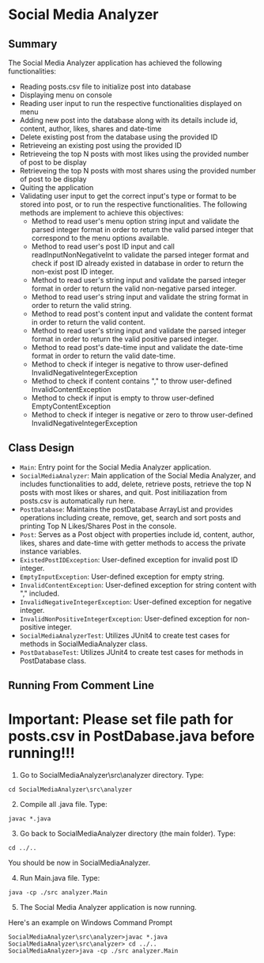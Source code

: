 # Social Media Analyzer

## Summary
The Social Media Analyzer application has achieved the following functionalities:
- Reading posts.csv file to initialize post into database
- Displaying menu on console
- Reading user input to run the respective functionalities displayed on menu
- Adding new post into the database along with its details include id, content, author, likes, shares and date-time
- Delete existing post from the database using the provided ID
- Retrieveing an existing post using the provided ID
- Retrieveing the top N posts with most likes using the provided number of post to be display
- Retrieveing the top N posts with most shares using the provided number of post to be display
- Quiting the application
- Validating user input to get the correct input's type or format to be stored into post, or to run the respective functionalities. The following methods are implement to achieve this objectives:
  - Method to read user's menu option string input and validate the parsed integer format in order to return the valid parsed integer that correspond to the menu options available.
  - Method to read user's post ID input and call readInputNonNegativeInt to validate the parsed integer format and check if post ID already existed in database in order to return the non-exist post ID integer.
  - Method to read user's string input and validate the parsed integer format in order to return the valid non-negative parsed integer.
  - Method to read user's string input and validate the string format in order to return the valid string.
  - Method to read post's content input and validate the content format in order to return the valid content.
  - Method to read user's string input and validate the parsed integer format in order to return the valid positive parsed integer.
  - Method to read post's date-time input and validate the date-time format in order to return the valid date-time.
  - Method to check if integer is negative to throw user-defined InvalidNegativeIntegerException
  - Method to check if content contains "," to throw user-defined InvalidContentException
  - Method to check if input is empty to throw user-defined EmptyContentException
  - Method to check if integer is negative or zero to throw user-defined InvalidNegativeIntegerException

## Class Design
- ```Main```: Entry point for the Social Media Analyzer application.
- ```SocialMediaAnalyzer```: Main application of the Social Media Analyzer, and includes functionalities to add, delete, retrieve posts, retrieve the top N posts with most likes or shares, and quit. Post initiliazation from posts.csv is automatically run here.
- ```PostDatabase```: Maintains the postDatabase ArrayList and provides operations including create, remove, get, search and sort posts and printing Top N Likes/Shares Post in the console.
- ```Post```: Serves as a Post object with properties include id, content, author, likes, shares and date-time with getter methods to access the private instance variables.
- ```ExistedPostIDException```: User-defined exception for invalid post ID integer.
- ```EmptyInputException```: User-defined exception for empty string.
- ```InvalidContentException```: User-defined exception for string content with "," included.
- ```InvalidNegativeIntegerException```: User-defined exception for negative integer.
- ```InvalidNonPositiveIntegerException```: User-defined exception for non-positive integer.
- ```SocialMediaAnalyzerTest```: Utilizes JUnit4 to create test cases for methods in SocialMediaAnalyzer class.
- ```PostDatabaseTest```: Utilizes JUnit4 to create test cases for methods in PostDatabase class.

## Running From Comment Line

# Important: Please set file path for posts.csv in PostDabase.java before running!!!

1) Go to SocialMediaAnalyzer\src\analyzer directory. Type:
```
cd SocialMediaAnalyzer\src\analyzer
```
2) Compile all .java file. Type:
```
javac *.java
```
3) Go back to SocialMediaAnalyzer directory (the main folder). Type:
```
cd ../..
```
You should be now in SocialMediaAnalyzer.

4) Run Main.java file. Type:
```
java -cp ./src analyzer.Main
```
5) The Social Media Analyzer application is now running.

Here's an example on Windows Command Prompt
```
SocialMediaAnalyzer\src\analyzer>javac *.java
SocialMediaAnalyzer\src\analyzer> cd ../..
SocialMediaAnalyzer>java -cp ./src analyzer.Main
```
